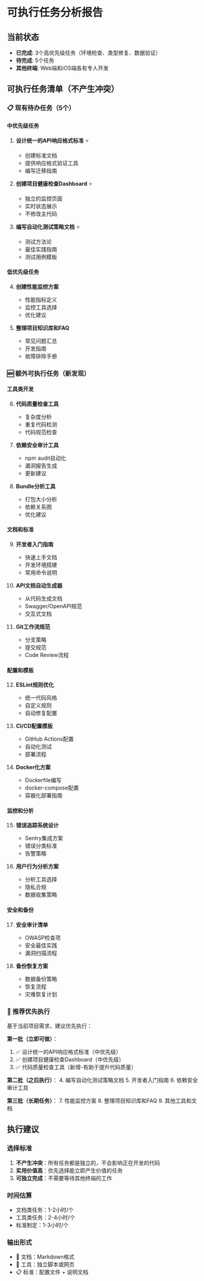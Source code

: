 # 可执行任务分析报告

## 当前状态
- **已完成**: 3个高优先级任务（环境检查、类型修复、数据验证）
- **待完成**: 5个任务
- **其他终端**: Web端和iOS端各有专人开发

## 可执行任务清单（不产生冲突）

### 📋 现有待办任务（5个）

#### 中优先级任务
1. **设计统一的API响应格式标准** ⭐
   - 创建标准文档
   - 提供响应格式验证工具
   - 编写迁移指南

2. **创建项目健康检查Dashboard** ⭐
   - 独立的监控页面
   - 实时状态展示
   - 不修改主代码

3. **编写自动化测试策略文档** ⭐
   - 测试方法论
   - 最佳实践指南
   - 测试用例模板

#### 低优先级任务
4. **创建性能监控方案**
   - 性能指标定义
   - 监控工具选择
   - 优化建议

5. **整理项目知识库和FAQ**
   - 常见问题汇总
   - 开发指南
   - 故障排除手册

### 🆕 额外可执行任务（新发现）

#### 工具类开发
6. **代码质量检查工具**
   - 复杂度分析
   - 重复代码检测
   - 代码规范检查

7. **依赖安全审计工具**
   - npm audit自动化
   - 漏洞报告生成
   - 更新建议

8. **Bundle分析工具**
   - 打包大小分析
   - 依赖关系图
   - 优化建议

#### 文档和标准
9. **开发者入门指南**
   - 快速上手文档
   - 开发环境搭建
   - 常用命令说明

10. **API文档自动生成器**
    - 从代码生成文档
    - Swagger/OpenAPI规范
    - 交互式文档

11. **Git工作流规范**
    - 分支策略
    - 提交规范
    - Code Review流程

#### 配置和模板
12. **ESLint规则优化**
    - 统一代码风格
    - 自定义规则
    - 自动修复配置

13. **CI/CD配置模板**
    - GitHub Actions配置
    - 自动化测试
    - 部署流程

14. **Docker化方案**
    - Dockerfile编写
    - docker-compose配置
    - 容器化部署指南

#### 监控和分析
15. **错误追踪系统设计**
    - Sentry集成方案
    - 错误分类标准
    - 告警策略

16. **用户行为分析方案**
    - 分析工具选择
    - 隐私合规
    - 数据收集策略

#### 安全和备份
17. **安全审计清单**
    - OWASP检查项
    - 安全最佳实践
    - 漏洞扫描流程

18. **备份恢复方案**
    - 数据备份策略
    - 恢复流程
    - 灾难恢复计划

### 🎯 推荐优先执行

基于当前项目需求，建议优先执行：

**第一批（立即可做）**：
1. ✅ 设计统一的API响应格式标准（中优先级）
2. ✅ 创建项目健康检查Dashboard（中优先级）
3. ✅ 代码质量检查工具（新增-有助于提升代码质量）

**第二批（之后执行）**：
4. 编写自动化测试策略文档
5. 开发者入门指南
6. 依赖安全审计工具

**第三批（长期任务）**：
7. 性能监控方案
8. 整理项目知识库和FAQ
9. 其他工具和文档

## 执行建议

### 选择标准
1. **不产生冲突**：所有任务都是独立的，不会影响正在开发的代码
2. **实用价值高**：优先选择能立即产生价值的任务
3. **可独立完成**：不需要等待其他终端的工作

### 时间估算
- 文档类任务：1-2小时/个
- 工具类任务：2-4小时/个
- 标准制定：1-3小时/个

### 输出形式
- 📄 文档：Markdown格式
- 🔧 工具：独立脚本或网页
- 📋 标准：配置文件 + 说明文档